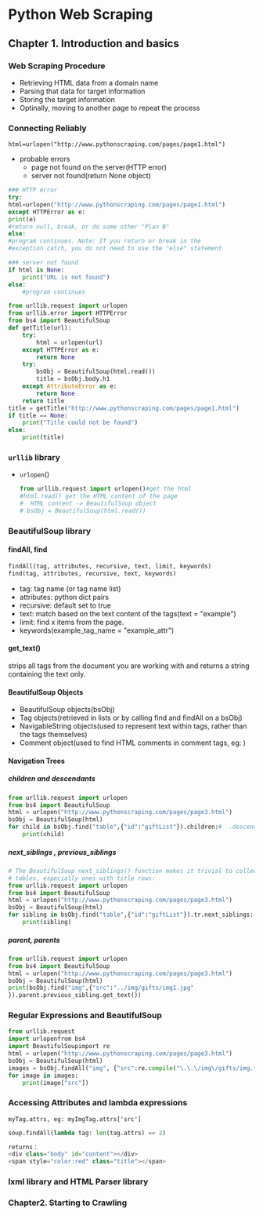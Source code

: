 # Python Web Scraping
## Chapter 1. Introduction and basics
### Web Scraping Procedure

- Retrieving HTML data from a domain name
- Parsing that data for target information
- Storing the target information
- Optinally, moving to another page to repeat the process

### Connecting Reliably

`html=urlopen("http://www.pythonscraping.com/pages/page1.html")`

- probable errors
  - page not found on the server(HTTP error)
  - server not found(return None object)

```python
### HTTP error
try:
html=urlopen("http://www.pythonscraping.com/pages/page1.html")
except HTTPError as e:
print(e)
#return null, break, or do some other "Plan B"
else:
#program continues. Note: If you return or break in the
#exception catch, you do not need to use the "else" statement

### server not found
if html is None:
    print("URL is not found")
else:
    #program continues
```

```python
from urllib.request import urlopen
from urllib.error import HTTPError
from bs4 import BeautifulSoup
def getTitle(url):
	try:
		html = urlopen(url)
	except HTTPError as e:
		return None
	try:
		bsObj = BeautifulSoup(html.read())
		title = bsObj.body.h1
	except AttributeError as e:
		return None
	return title
title = getTitle("http://www.pythonscraping.com/pages/page1.html")
if title == None:
	print("Title could not be found")
else:
	print(title)
```

### `urllib` library

- `urlopen`()

  ```python
  from urllib.request import urlopen()#get the html
  #html.read() get the HTML content of the page
  #  HTML content -> BeautifulSoup object
  # bsObj = BeautifulSoup(html.read())
  ```


### BeautifulSoup library

#### findAll, find

```python
findAll(tag, attributes, recursive, text, limit, keywords)
find(tag, attributes, recursive, text, keywords)
```

- tag: tag name (or tag name list)
- attributes: python dict pairs
- recursive: default set to true
- text: match based on the text content of the tags(text = "example")
- limit: find x items from the page.
- keywords(example_tag_name = "example_attr")

#### get_text()

strips all tags from the document you are working with and returns a string containing the text only.

#### BeautifulSoup Objects

- BeautifulSoup objects(bsObj)
- Tag objects(retrieved in lists or by calling find and findAll on a bsObj)
- NavigableString objects(used to represent text within tags, rather than the tags themselves)
- Comment object(used to find HTML comments in comment tags, eg: <!--like this one-->)

#### Navigation Trees

##### children and descendants

```python
from urllib.request import urlopen
from bs4 import BeautifulSoup
html = urlopen("http://www.pythonscraping.com/pages/page3.html")
bsObj = BeautifulSoup(html)
for child in bsObj.find("table",{"id":"giftList"}).children:#  .descendants
	print(child)
```

##### next_siblings , previous_siblings

```python
# The BeautifulSoup next_siblings() function makes it trivial to collect data from
# tables, especially ones with title rows:
from urllib.request import urlopen
from bs4 import BeautifulSoup
html = urlopen("http://www.pythonscraping.com/pages/page3.html")
bsObj = BeautifulSoup(html)
for sibling in bsObj.find("table",{"id":"giftList"}).tr.next_siblings:
	print(sibling)
```

##### parent, parents

```python
from urllib.request import urlopen
from bs4 import BeautifulSoup
html = urlopen("http://www.pythonscraping.com/pages/page3.html")
bsObj = BeautifulSoup(html)
print(bsObj.find("img",{"src":"../img/gifts/img1.jpg"
}).parent.previous_sibling.get_text())
```

### Regular Expressions and BeautifulSoup

```python
from urllib.request
import urlopenfrom bs4
import BeautifulSoupimport re
html = urlopen("http://www.pythonscraping.com/pages/page3.html")
bsObj = BeautifulSoup(html)
images = bsObj.findAll("img", {"src":re.compile("\.\.\/img\/gifts/img.*\.jpg")})
for image in images:
	print(image["src"])
```

### Accessing Attributes and lambda expressions

`myTag.attrs, eg: myImgTag.attrs['src']`

```python
soup.findAll(lambda tag: len(tag.attrs) == 2)

returns：
<div class="body" id="content"></div>
<span style="color:red" class="title"></span>
```

### lxml library and HTML Parser library

### Chapter2. Starting to Crawling



